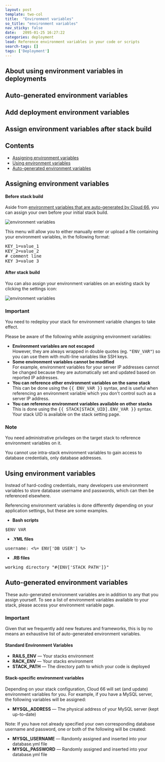 ```yaml
---
layout: post
template: two-col
title:  "Environment variables"
so_title: "environment variables"
nav_sticky: false
date:   2095-01-25 16:27:22
categories: deployment
lead: Reference environment variables in your code or scripts
search-tags: []
tags: ['Deployment']
---
```


## About using environment variables in deployments 
## Auto-generated environment variables
## Add deployment environment variables
## Assign environment variables after stack build

<h2>Contents</h2>
<ul class="page-toc">
	<li>
		<a href="#assign">Assigning environment variables</a>
	</li>
	<li>
		<a href="#using">Using environment variables</a>
	</li>
	<li>
		<a href="#auto-gen">Auto-generated environment variables</a>
	</li>
</ul>

<h2 id="assign">Assigning environment variables</h2>

#### Before stack build

Aside from [environment variables that are auto-generated by Cloud 66](/stack-features/deploy-hooks.html#hooks), you can assign your own before your initial stack build.

![environment variables](http://cdn.cloud66.com/images/help/environment_vars.png)

This menu will allow you to either manually enter or upload a file containing your environment variables, in the following format:
<pre class="terminal">
KEY&#95;1=value&#95;1
KEY&#95;2=value&#95;2
# comment line
KEY&#95;3=value&#95;3
</pre>

#### After stack build

You can also assign your environment variables on an existing stack by clicking the settings icon:

![environment variables](http://cdn.cloud66.com/images/help/environment_vars_menu.png)

<div class="notice">
    <h3>Important</h3>
    <p>You need to redeploy your stack for environment variable changes to take effect.</p>
</div>

Please be aware of the following while assigning environment variables:

- <b>Environment variables are not escaped</b><br/>
However, they are always wrapped in double quotes (eg. <kbd>"ENV_VAR"</kbd>) so you can use them with multi-line variables like SSH keys.
- <b>Some environment variables cannot be modified</b><br/>
For example, environment variables for your server IP addresses cannot be changed because they are automatically set and updated based on reported IP addresses.
- <b>You can reference other environment variables on the same stack</b><br/>
This can be done using the <kbd>&#123;&#123; ENV&#95;VAR &#125;&#125;</kbd> syntax, and is useful when referencing an environment variable which you don't control such as a server IP address.
- <b>You can reference environment variables available on other stacks</b><br/>
This is done using the <kbd>&#123;&#123; STACK[STACK_UID].ENV&#95;VAR &#125;&#125;</kbd> syntax. Your stack UID is available on the stack setting page.

<div class="notice">
  <h3>Note</h3>
  <p>You need administrative privileges on the target stack to reference environment variables on it.</p>
  <p>You cannot use intra-stack environment variables to gain access to database credentials, only database addresses.</p>
</div>

<h2 id="using">Using environment variables</h2>
Instead of hard-coding credentials, many developers use environment variables to store database username and passwords, which can then be referenced elsewhere.

Referencing environment variables is done differently depending on your application settings, but these are some examples.

- <b>Bash scripts</b>
<pre class="terminal">$ENV_VAR</pre>
- <b>.YML files</b><br/>
<pre class="terminal">username: &lt;%= ENV['DB&#95;USER'] %&gt;</pre>
- <b>.RB files</b><br/>
<pre class="terminal">working_directory "#{ENV['STACK_PATH']}"</pre>

<h2 id="auto-gen">Auto-generated environment variables</h2>
These auto-generated environment variables are in addition to any that you assign yourself. To see a list of environment variables available to your stack, please access your environment variable page.

<div class="notice">
    <h3>Important</h3>
    <p>Given that we frequently add new features and frameworks, this is by no means an exhaustive list of auto-generated environment variables.</p>
</div>

#### Standard Environment Variables

- **RAILS&#95;ENV** &mdash; Your stacks environment
- **RACK&#95;ENV** &mdash; Your stacks environment
- **STACK&#95;PATH** &mdash; The directory path to which your code is deployed

#### Stack-specific environment variables

Depending on your stack configuration, Cloud 66 will set (and update) environment variables for you. For example, if you have a MySQL server, the following variables will be assigned:

- **MYSQL&#95;ADDRESS** &mdash; The physical address of your MySQL server (kept up-to-date)

Note: If you have not already specified your own corresponding database username and password, one or both of the following will be created:

- **MYSQL&#95;USERNAME** &mdash; Randomly assigned and inserted into your database.yml file
- **MYSQL&#95;PASSWORD** &mdash; Randomly assigned and inserted into your database.yml file